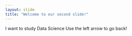```yaml
---
layout: slide
title: "Welcome to our second slide!"
---
```

I want to study Data Science
Use the left arrow to go back!
